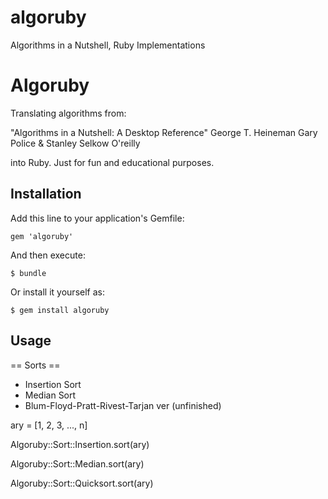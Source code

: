 algoruby
========

Algorithms in a Nutshell, Ruby Implementations
# Algoruby

Translating algorithms from:

"Algorithms in a Nutshell: A Desktop Reference"
George T. Heineman Gary Police & Stanley Selkow
O'reilly

into Ruby.  Just for fun and educational purposes.

## Installation

Add this line to your application's Gemfile:

    gem 'algoruby'

And then execute:

    $ bundle

Or install it yourself as:

    $ gem install algoruby

## Usage

== Sorts ==

  - Insertion Sort
  - Median Sort
  - Blum-Floyd-Pratt-Rivest-Tarjan ver (unfinished)

ary = [1, 2, 3, ..., n]

Algoruby::Sort::Insertion.sort(ary)

Algoruby::Sort::Median.sort(ary)

Algoruby::Sort::Quicksort.sort(ary)
